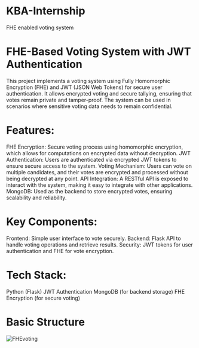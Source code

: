 # KBA-Internship
FHE enabled voting system

# FHE-Based Voting System with JWT Authentication
This project implements a voting system using Fully Homomorphic Encryption (FHE) and JWT (JSON Web Tokens) for secure user authentication. It allows encrypted voting and secure tallying, ensuring that votes remain private and tamper-proof. The system can be used in scenarios where sensitive voting data needs to remain confidential.

# Features:
FHE Encryption: Secure voting process using homomorphic encryption, which allows for computations on encrypted data without decryption.
JWT Authentication: Users are authenticated via encrypted JWT tokens to ensure secure access to the system.
Voting Mechanism: Users can vote on multiple candidates, and their votes are encrypted and processed without being decrypted at any point.
API Integration: A RESTful API is exposed to interact with the system, making it easy to integrate with other applications.
MongoDB: Used as the backend to store encrypted votes, ensuring scalability and reliability.

# Key Components:
Frontend: Simple user interface to vote securely.
Backend: Flask API to handle voting operations and retrieve results.
Security: JWT tokens for user authentication and FHE for vote encryption.

# Tech Stack:
Python (Flask)
JWT Authentication
MongoDB (for backend storage)
FHE Encryption (for secure voting)

# Basic Structure
![FHEvoting](https://github.com/user-attachments/assets/c424be29-d598-4ee2-9c8b-96d943a917a8)
